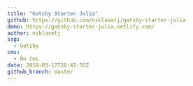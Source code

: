 ```yaml
---
title: "Gatsby Starter Julia"
github: https://github.com/niklasmtj/gatsby-starter-julia
demo: https://gatsby-starter-julia.netlify.com/
author: niklasmtj
ssg:
  - Gatsby
cms:
  - No Cms
date: 2019-03-17T20:42:55Z
github_branch: master
---
```

